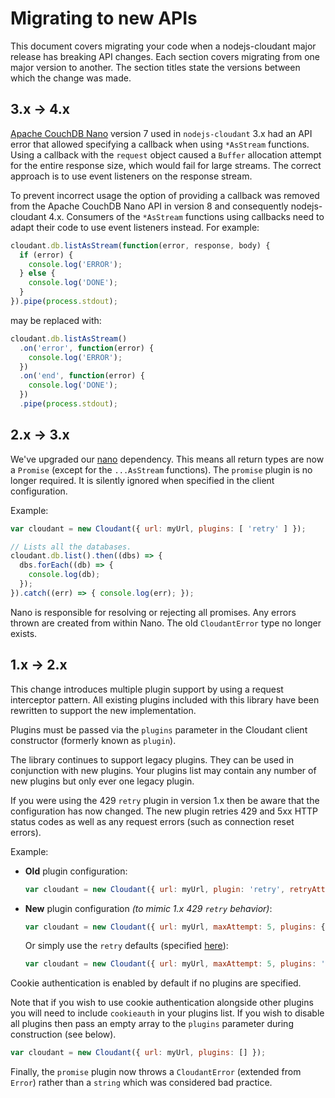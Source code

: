 # Migrating to new APIs

This document covers migrating your code when a nodejs-cloudant major release
has breaking API changes. Each section covers migrating from one major version
to another. The section titles state the versions between which the change was
made.

## 3.x → 4.x

[Apache CouchDB Nano](https://www.npmjs.com/package/nano) version 7 used in
`nodejs-cloudant` 3.x had an API error that allowed specifying a callback when
using `*AsStream` functions. Using a callback with the `request` object caused a
`Buffer` allocation attempt for the entire response size, which would fail for
large streams. The correct approach is to use event listeners on the response
stream.

To prevent incorrect usage the option of providing a callback was removed from
the Apache CouchDB Nano API in version 8 and consequently nodejs-cloudant 4.x.
Consumers of the `*AsStream` functions using callbacks need to adapt their code
to use event listeners instead. For example:

```js
cloudant.db.listAsStream(function(error, response, body) {
  if (error) {
    console.log('ERROR');
  } else {
    console.log('DONE');
  }
}).pipe(process.stdout);
```

may be replaced with:

```js
cloudant.db.listAsStream()
  .on('error', function(error) {
    console.log('ERROR');
  })
  .on('end', function(error) {
    console.log('DONE');
  })
  .pipe(process.stdout);
```

## 2.x → 3.x

We've upgraded our [nano](https://www.npmjs.com/package/nano) dependency. This
means all return types are now a `Promise` (except for the `...AsStream`
functions). The `promise` plugin is no longer required. It is silently ignored
when specified in the client configuration.

Example:
```js
var cloudant = new Cloudant({ url: myUrl, plugins: [ 'retry' ] });

// Lists all the databases.
cloudant.db.list().then((dbs) => {
  dbs.forEach((db) => {
    console.log(db);
  });
}).catch((err) => { console.log(err); });
```

Nano is responsible for resolving or rejecting all promises. Any errors thrown
are created from within Nano. The old `CloudantError` type no longer exists.

## 1.x → 2.x

This change introduces multiple plugin support by using a request interceptor
pattern. All existing plugins included with this library have been rewritten
to support the new implementation.

Plugins must be passed via the `plugins` parameter in the Cloudant client
constructor (formerly known as `plugin`).

The library continues to support legacy plugins. They can be used in conjunction
with new plugins. Your plugins list may contain any number of new plugins but
only ever one legacy plugin.

If you were using the 429 `retry` plugin in version 1.x then be aware that
the configuration has now changed. The new plugin retries 429 and 5xx HTTP
status codes as well as any request errors (such as connection reset errors).

Example:
- __Old__ plugin configuration:
  ```js
  var cloudant = new Cloudant({ url: myUrl, plugin: 'retry', retryAttempts: 5, retryTimeout: 1000 });
  ```
- __New__ plugin configuration _(to mimic 1.x 429 `retry` behavior)_:
  ```js
  var cloudant = new Cloudant({ url: myUrl, maxAttempt: 5, plugins: { retry: { retryDelayMultiplier: 1, retryErrors: false, retryInitialDelayMsecs: 1000, retryStatusCodes: [ 429 ] } } });
  ```
  Or simply use the `retry` defaults (specified [here](https://github.com/cloudant/nodejs-cloudant#the-plugins)):
  ```js
  var cloudant = new Cloudant({ url: myUrl, maxAttempt: 5, plugins: 'retry' });
  ```

Cookie authentication is enabled by default if no plugins are specified.

Note that if you wish to use cookie authentication alongside other plugins you
will need to include `cookieauth` in your plugins list. If you wish to disable
all plugins then pass an empty array to the `plugins` parameter during
construction (see below).

```js
var cloudant = new Cloudant({ url: myUrl, plugins: [] });
```

Finally, the `promise` plugin now throws a `CloudantError` (extended from
`Error`) rather than a `string` which was considered bad practice.
